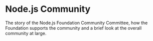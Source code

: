 # Node.js Community

The story of the Node.js Foundation Community Committee, how the Foundation supports the community and a brief look at the overall community at large.

